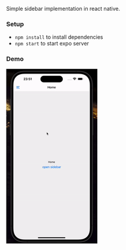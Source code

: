 Simple sidebar implementation in react native.

### Setup
- `npm install` to install dependencies
- `npm start` to start expo server

### Demo
![demo](./demo.gif)